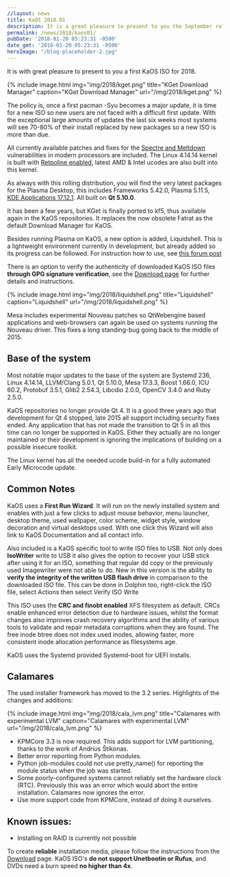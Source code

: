 ```yaml
---
//layout: news
title: KaOS 2018.01
description: It is a great pleasure to present to you the September release of a new stable ISO.
permalink: /news/2018/kaos01/
pubDate: '2018-01-20 05:23:31 -0500'
date_gmt: '2018-01-20 05:23:31 -0500'
heroImage: "/blog-placeholder-2.jpg"
---
```

It is with great pleasure to present to you a first KaOS ISO for 2018.

{% include image.html
            img="img/2018/kget.png"
            title="KGet Download Manager"
            caption="KGet Download Manager"
            url="/img/2018/kget.png" %}

The policy is, once a first pacman -Syu becomes a major update, it is time for a new ISO so new users are not faced with a difficult first update. With the exceptional large amounts of updates the last six weeks most systems will see 70-80% of their install replaced by new packages so a new ISO is more than due.

All currently available patches and fixes for the [Spectre and Meltdown](https://meltdownattack.com/) vulnerabilities in modern processors are included. The Linux 4.14.14 kernel is built with [Retpoline enabled](https://security.googleblog.com/2018/01/more-details-about-mitigations-for-cpu_4.html), latest AMD & Intel ucodes are also built into this kernel.

As always with this rolling distribution, you will find the very latest packages for the Plasma Desktop, this includes Frameworks 5.42.0, Plasma 5.11.5, [KDE Applications 17.12.1](https://www.kde.org/announcements/announce-applications-17.12.1.php). All built on **Qt 5.10.0**.

It has been a few years, but KGet is finally ported to kf5, thus available again in the KaOS repositories. It replaces the now obsolete Fatrat as the default Download Manager for KaOS.

Besides running Plasma on KaOS, a new option is added, Liquidshell.  This is a lightweight environment currently in development, but already added so its progress can be followed.  For instruction how to use, see [this forum post](https://forum.kaosx.us/d/2066-liquidshell-added)

There is an option to verify the authenticity of downloaded KaOS ISO files **through GPG signature verification**, see the [Download page](https://kaosx.us/pages/download/#authenticity-check) for further details and instructions.


{% include image.html
            img="img/2018/liquidshell.png"
            title="Liquidshell"
            caption="Liquidshell"
            url="/img/2018/liquidshell.png" %}

Mesa includes experimental Nouveau patches so QtWebengine based applications and web-browsers can again be used on systems running the Nouveau driver. This fixes a long standing-bug going back to the middle of 2015.

## Base of the system
Most notable major updates to the base of the system are Systemd 236, Linux 4.14.14, LLVM/Clang 5.0.1, Qt 5.10.0, Mesa 17.3.3, Boost 1.66.0, ICU 60.2, Protobuf 3.5.1, Glib2 2.54.3, Libcdio 2.0.0, OpenCV 3.4.0 and Ruby 2.5.0.

KaOS repositories no longer provide Qt 4. It is a good three years ago that development for Qt 4 stopped, late 2015 all support including security fixes ended. Any application that has not made the transition to Qt 5 in all this time can no longer be supported in KaOS. Either they actually are no longer maintained or their development is ignoring the implications of building on a possible insecure toolkit.

The Linux kernel has all the needed ucode build-in for a fully automated Early Microcode update. 

## Common Notes
KaOS uses a **First Run Wizard**. It will run on the newly installed system and enables with just a few clicks to adjust mouse behavior, menu launcher, desktop theme, used wallpaper, color scheme, widget style, window decoration and virtual desktops used. With one click this Wizard will also link to KaOS Documentation and all contact info.

Also included is a KaOS specific tool to write ISO files to USB. Not only does **IsoWriter** write to USB it also gives the option to recover your USB stick after using it for an ISO, something that regular dd copy or the previously used Imagewriter were not able to do.  New in this version is the ability to **verify the integrity of the written USB flash drive** in comparison to the downloaded ISO file.  This can be done in Dolphin too, right-click the ISO file, select Actions then select Verify ISO Write 

This ISO uses the **CRC and finobt enabled** XFS filesystem as default. CRCs enable enhanced error detection due to hardware issues, whilst the format changes also improves crash recovery algorithms and the ability of various tools to validate and repair metadata corruptions when they are found. The free inode btree does not index used inodes, allowing faster, more consistent inode allocation performance as filesystems age.

KaOS uses the Systemd provided Systemd-boot for UEFI installs.

## Calamares
The used installer framework has moved to the 3.2 series. Highlights of the changes and additions:

{% include image.html
            img="img/2018/cala_lvm.png"
            title="Calamares with experimental LVM"
            caption="Calamares with experimental LVM"
            url="/img/2018/cala_lvm.png" %}

* KPMCore 3.3 is now required. This adds support for LVM partitioning, thanks to the work of Andrius Štikonas.
* Better error reporting from Python modules.
* Python job-modules could not use pretty_name() for reporting the module status when the job was started.
* Some poorly-configured systems cannot reliably set the hardware clock (RTC). Previously this was an error which would abort the entire installation. Calamares now ignores the error.
* Use more support code from KPMCore, instead of doing it ourselves.

## Known issues:
* Installing on RAID is currently not possible

To create **reliable** installation media, please follow the instructions from the [Download](http://kaosx.us/download/) page. KaOS ISO's **do not support Unetbootin or Rufus**, and DVDs need a burn speed **no higher than 4x**.
